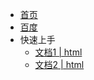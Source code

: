 - [首页](./home.js)
- [百度](//baidu.com)
- 快速上手
   - [文档1 | html](./README.md)
   - [文档2 | html](https://baidu.com)
